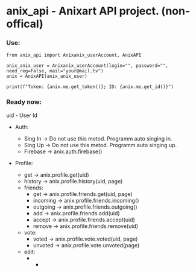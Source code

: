 # anix_api - Anixart API project. (non-offical)

### Use:
```python3
from anix_api import Anixanix_userAccount, AnixAPI

anix_anix_user = Anixanix_userAccount(login="", password="", need_reg=False, mail="your@mail.tv")
anix = AnixAPI(anix_anix_user)

print(f"Token: {anix.me.get_token()}; ID: {anix.me.get_id()}")

```

### Ready now:

uid - User Id

* Auth:
	- Sing In -> Do not use this metod. Programm auto singing in.
	- Sing Up -> Do not use this metod. Programm auto singing up.
	- Firebase -> anix.auth.firebase()

* Profile:
	- get -> anix.profile.get(uid)
	- history  -> anix.profile.history(uid, page)
	- friends: 
		* get -> anix.profile.friends.get(uid, page)
		* incoming -> anix.profile.friends.incoming()
		* outgoing -> anix.profile.friends.outgoing()
		* add -> anix.profile.friends.add(uid)
		* accept -> anix.profile.friends.accept(uid)
		* remove -> anix.profile.friends.remove(uid)
	- vote: 
		* voted -> anix.profile.vote.voted(uid, page)
		* unvoted -> anix.profile.vote.unvoted(page)
	- edit: 
		* -